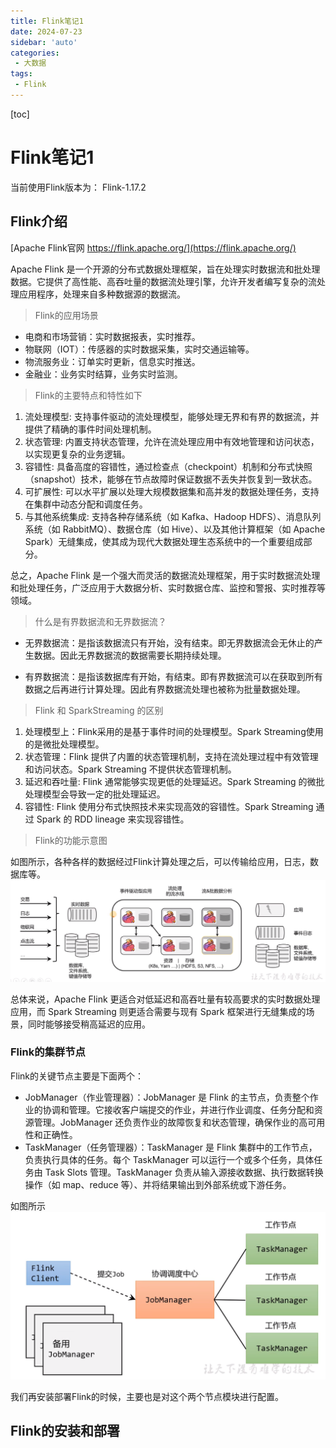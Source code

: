 ```yaml
---
title: Flink笔记1
date: 2024-07-23
sidebar: 'auto'
categories: 
 - 大数据
tags:
 - Flink
---
```


[toc]

# Flink笔记1

当前使用Flink版本为： Flink-1.17.2

## Flink介绍

[Apache Flink官网 https://flink.apache.org/](https://flink.apache.org/)

Apache Flink 是一个开源的分布式数据处理框架，旨在处理实时数据流和批处理数据。它提供了高性能、高吞吐量的数据流处理引擎，允许开发者编写复杂的流处理应用程序，处理来自多种数据源的数据流。

> Flink的应用场景
- 电商和市场营销：实时数据报表，实时推荐。
- 物联网（IOT）：传感器的实时数据采集，实时交通运输等。
- 物流服务业：订单实时更新，信息实时推送。
- 金融业：业务实时结算，业务实时监测。

> Flink的主要特点和特性如下
1. 流处理模型: 支持事件驱动的流处理模型，能够处理无界和有界的数据流，并提供了精确的事件时间处理机制。
2. 状态管理: 内置支持状态管理，允许在流处理应用中有效地管理和访问状态，以实现更复杂的业务逻辑。
3. 容错性: 具备高度的容错性，通过检查点（checkpoint）机制和分布式快照（snapshot）技术，能够在节点故障时保证数据不丢失并恢复到一致状态。
4. 可扩展性: 可以水平扩展以处理大规模数据集和高并发的数据处理任务，支持在集群中动态分配和调度任务。
5. 与其他系统集成: 支持各种存储系统（如 Kafka、Hadoop HDFS）、消息队列系统（如 RabbitMQ）、数据仓库（如 Hive）、以及其他计算框架（如 Apache Spark）无缝集成，使其成为现代大数据处理生态系统中的一个重要组成部分。

总之，Apache Flink 是一个强大而灵活的数据流处理框架，用于实时数据流处理和批处理任务，广泛应用于大数据分析、实时数据仓库、监控和警报、实时推荐等领域。





> 什么是有界数据流和无界数据流？

- 无界数据流：是指该数据流只有开始，没有结束。即无界数据流会无休止的产生数据。因此无界数据流的数据需要长期持续处理。

- 有界数据流：是指该数据库有开始，有结束。即有界数据流可以在获取到所有数据之后再进行计算处理。因此有界数据流处理也被称为批量数据处理。

> Flink 和 SparkStreaming 的区别

1. 处理模型上：Flink采用的是基于事件时间的处理模型。Spark Streaming使用的是微批处理模型。
2. 状态管理：Flink 提供了内置的状态管理机制，支持在流处理过程中有效管理和访问状态。Spark Streaming 不提供状态管理机制。
3. 延迟和吞吐量: Flink 通常能够实现更低的处理延迟。Spark Streaming 的微批处理模型会导致一定的批处理延迟。
4. 容错性: Flink 使用分布式快照技术来实现高效的容错性。Spark Streaming 通过 Spark 的 RDD lineage 来实现容错性。

> Flink的功能示意图

如图所示，各种各样的数据经过Flink计算处理之后，可以传输给应用，日志，数据库等。
![flink_20240723151747.png](../blog_img/flink_20240723151747.png)

总体来说，Apache Flink 更适合对低延迟和高吞吐量有较高要求的实时数据处理应用，而 Spark Streaming 则更适合需要与现有 Spark 框架进行无缝集成的场景，同时能够接受稍高延迟的应用。

### Flink的集群节点

Flink的关键节点主要是下面两个：
- JobManager（作业管理器）：JobManager 是 Flink 的主节点，负责整个作业的协调和管理。它接收客户端提交的作业，并进行作业调度、任务分配和资源管理。JobManager 还负责作业的故障恢复和状态管理，确保作业的高可用性和正确性。
- TaskManager（任务管理器）：TaskManager 是 Flink 集群中的工作节点，负责执行具体的任务。每个 TaskManager 可以运行一个或多个任务，具体任务由 Task Slots 管理。TaskManager 负责从输入源接收数据、执行数据转换操作（如 map、reduce 等）、并将结果输出到外部系统或下游任务。

如图所示
![flink_20240723175231.png](../blog_img/flink_20240723175231.png)

我们再安装部署Flink的时候，主要也是对这个两个节点模块进行配置。

## Flink的安装和部署
